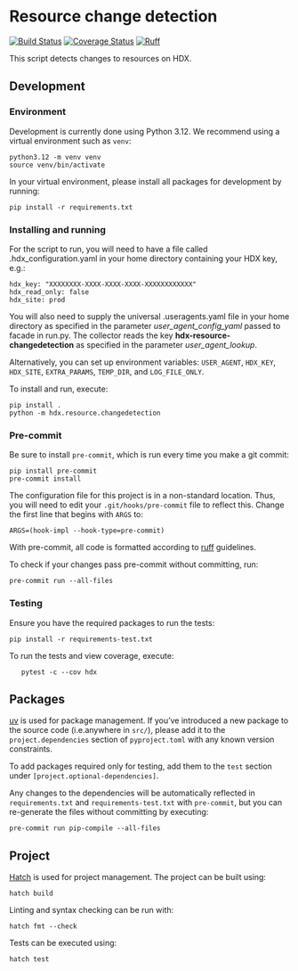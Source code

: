 # Resource change detection

[![Build Status](https://github.com/OCHA-DAP/hdx-resource-changedetection/actions/workflows/run-python-tests.yaml/badge.svg)](https://github.com/OCHA-DAP/hdx-resource-changedetection/actions/workflows/run-python-tests.yaml)
[![Coverage Status](https://coveralls.io/repos/github/OCHA-DAP/hdx-resource-changedetection/badge.svg?branch=main&ts=1)](https://coveralls.io/github/OCHA-DAP/hdx-resource-changedetection?branch=main)
[![Ruff](https://img.shields.io/endpoint?url=https://raw.githubusercontent.com/astral-sh/ruff/main/assets/badge/v2.json)](https://github.com/astral-sh/ruff)

This script detects changes to resources on HDX.

## Development

### Environment

Development is currently done using Python 3.12. We recommend using a virtual
environment such as ``venv``:

    python3.12 -m venv venv
    source venv/bin/activate

In your virtual environment, please install all packages for
development by running:

    pip install -r requirements.txt

### Installing and running


For the script to run, you will need to have a file called
.hdx_configuration.yaml in your home directory containing your HDX key, e.g.:

    hdx_key: "XXXXXXXX-XXXX-XXXX-XXXX-XXXXXXXXXXXX"
    hdx_read_only: false
    hdx_site: prod

 You will also need to supply the universal .useragents.yaml file in your home
 directory as specified in the parameter *user_agent_config_yaml* passed to
 facade in run.py. The collector reads the key
 **hdx-resource-changedetection** as specified in the parameter
 *user_agent_lookup*.

 Alternatively, you can set up environment variables: `USER_AGENT`, `HDX_KEY`,
`HDX_SITE`, `EXTRA_PARAMS`, `TEMP_DIR`, and `LOG_FILE_ONLY`.

To install and run, execute:

    pip install .
    python -m hdx.resource.changedetection

### Pre-commit

Be sure to install `pre-commit`, which is run every time
you make a git commit:

```shell
pip install pre-commit
pre-commit install
```

The configuration file for this project is in a
non-standard location. Thus, you will need to edit your
`.git/hooks/pre-commit` file to reflect this. Change
the first line that begins with `ARGS` to:

    ARGS=(hook-impl --hook-type=pre-commit)

With pre-commit, all code is formatted according to
[ruff](https://docs.astral.sh/ruff/) guidelines.

To check if your changes pass pre-commit without committing, run:

    pre-commit run --all-files

### Testing

Ensure you have the required packages to run the tests:

    pip install -r requirements-test.txt

To run the tests and view coverage, execute:

`    pytest -c --cov hdx
`
## Packages

[uv](https://github.com/astral-sh/uv) is used for
package management.  If you’ve introduced a new package to the
source code (i.e.anywhere in `src/`), please add it to the
`project.dependencies` section of `pyproject.toml` with any known version
constraints.

To add packages required only for testing, add them to the `test` section under
`[project.optional-dependencies]`.

Any changes to the dependencies will be automatically reflected in
`requirements.txt` and `requirements-test.txt` with `pre-commit`, but you can
re-generate the files without committing by executing:

    pre-commit run pip-compile --all-files

## Project

[Hatch](https://hatch.pypa.io/) is used for project management. The project
can be built using:

    hatch build

Linting and syntax checking can be run with:

    hatch fmt --check

Tests can be executed using:

    hatch test
